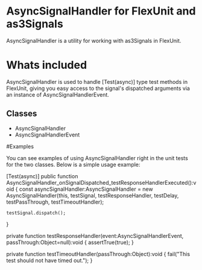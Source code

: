 # AsyncSignalHandler for FlexUnit and as3Signals

AsyncSignalHandler is a utility for working with as3Signals in FlexUnit. 

# Whats included
AsyncSignalHandler is used to handle [Test(async)] type test methods in
FlexUnit, giving you easy access to the signal's dispatched arguments
via an instance of AsyncSignalHandlerEvent.

Classes
----------

- AsyncSignalHandler
- AsyncSignalHandlerEvent


#Examples

You can see examples of using AsyncSignalHandler right in the unit tests
for the two classes. Below is a simple usage example:

[Test(async)]
public function AsyncSignalHandler_onSignalDispatched_testResponseHandlerExecuted():void
{
	const asyncSignalHandler:AsyncSignalHandler = new AsyncSignalHandler(this, 
																		 testSignal, 
																		 testResponseHandler, 
																		 testDelay, 
																		 testPassThrough, 
																		 testTimeoutHandler);
			
	testSignal.dispatch();
}

private function testResponseHandler(event:AsyncSignalHandlerEvent, passThrough:Object=null):void
{
	assertTrue(true);
}

private function testTimeoutHandler(passThrough:Object):void
{
	fail("This test should not have timed out.");
}



